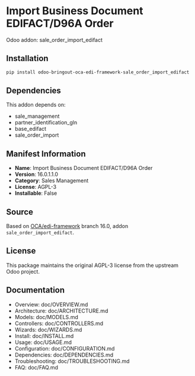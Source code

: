 # Import Business Document EDIFACT/D96A Order

Odoo addon: sale_order_import_edifact

## Installation

```bash
pip install odoo-bringout-oca-edi-framework-sale_order_import_edifact
```

## Dependencies

This addon depends on:
- sale_management
- partner_identification_gln
- base_edifact
- sale_order_import

## Manifest Information

- **Name**: Import Business Document EDIFACT/D96A Order
- **Version**: 16.0.1.1.0
- **Category**: Sales Management
- **License**: AGPL-3
- **Installable**: False

## Source

Based on [OCA/edi-framework](https://github.com/OCA/edi-framework) branch 16.0, addon `sale_order_import_edifact`.

## License

This package maintains the original AGPL-3 license from the upstream Odoo project.

## Documentation

- Overview: doc/OVERVIEW.md
- Architecture: doc/ARCHITECTURE.md
- Models: doc/MODELS.md
- Controllers: doc/CONTROLLERS.md
- Wizards: doc/WIZARDS.md
- Install: doc/INSTALL.md
- Usage: doc/USAGE.md
- Configuration: doc/CONFIGURATION.md
- Dependencies: doc/DEPENDENCIES.md
- Troubleshooting: doc/TROUBLESHOOTING.md
- FAQ: doc/FAQ.md
